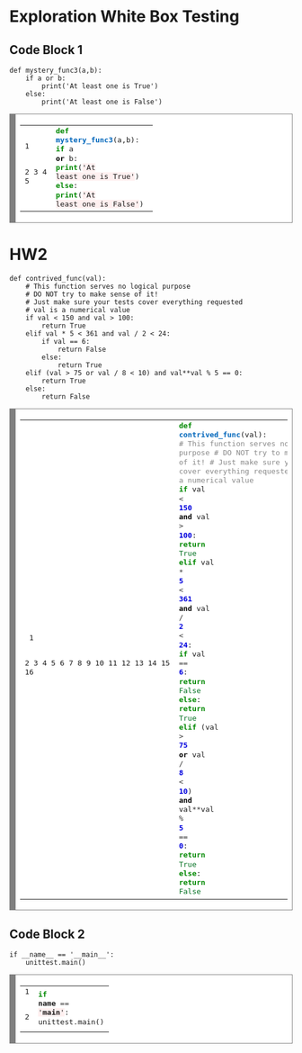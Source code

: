 # Exploration White Box Testing
## Code Block 1
```
def mystery_func3(a,b):
	if a or b:
		print('At least one is True')
	else:
		print('At least one is False')
```
<!-- HTML generated using hilite.me --><div style="background: #ffffff; overflow:auto;width:auto;border:solid gray;border-width:.1em .1em .1em .8em;padding:.2em .6em;"><table><tr><td><pre style="margin: 0; line-height: 125%">1
2
3
4
5</pre></td><td><pre style="margin: 0; line-height: 125%"><span style="color: #008800; font-weight: bold">def</span> <span style="color: #0066BB; font-weight: bold">mystery_func3</span>(a,b):
	<span style="color: #008800; font-weight: bold">if</span> a <span style="color: #000000; font-weight: bold">or</span> b:
		<span style="color: #008800; font-weight: bold">print</span>(<span style="background-color: #fff0f0">&#39;At least one is True&#39;</span>)
	<span style="color: #008800; font-weight: bold">else</span>:
		<span style="color: #008800; font-weight: bold">print</span>(<span style="background-color: #fff0f0">&#39;At least one is False&#39;</span>)
</pre></td></tr></table></div>

# HW2
```
def contrived_func(val):
    # This function serves no logical purpose
    # DO NOT try to make sense of it!
    # Just make sure your tests cover everything requested
    # val is a numerical value
    if val < 150 and val > 100:
        return True
    elif val * 5 < 361 and val / 2 < 24:
        if val == 6:
            return False
        else:
            return True
    elif (val > 75 or val / 8 < 10) and val**val % 5 == 0:
        return True
    else:
        return False
```
<!-- HTML generated using hilite.me --><div style="background: #ffffff; overflow:auto;width:auto;border:solid gray;border-width:.1em .1em .1em .8em;padding:.2em .6em;"><table><tr><td><pre style="margin: 0; line-height: 125%"> 1
 2
 3
 4
 5
 6
 7
 8
 9
10
11
12
13
14
15
16</pre></td><td><pre style="margin: 0; line-height: 125%"><span style="color: #008800; font-weight: bold">def</span> <span style="color: #0066BB; font-weight: bold">contrived_func</span>(val):
    <span style="color: #888888"># This function serves no logical purpose</span>
    <span style="color: #888888"># DO NOT try to make sense of it!</span>
    <span style="color: #888888"># Just make sure your tests cover everything requested</span>
    <span style="color: #888888"># val is a numerical value</span>
    <span style="color: #008800; font-weight: bold">if</span> val <span style="color: #333333">&lt;</span> <span style="color: #0000DD; font-weight: bold">150</span> <span style="color: #000000; font-weight: bold">and</span> val <span style="color: #333333">&gt;</span> <span style="color: #0000DD; font-weight: bold">100</span>:
        <span style="color: #008800; font-weight: bold">return</span> <span style="color: #007020">True</span>
    <span style="color: #008800; font-weight: bold">elif</span> val <span style="color: #333333">*</span> <span style="color: #0000DD; font-weight: bold">5</span> <span style="color: #333333">&lt;</span> <span style="color: #0000DD; font-weight: bold">361</span> <span style="color: #000000; font-weight: bold">and</span> val <span style="color: #333333">/</span> <span style="color: #0000DD; font-weight: bold">2</span> <span style="color: #333333">&lt;</span> <span style="color: #0000DD; font-weight: bold">24</span>:
        <span style="color: #008800; font-weight: bold">if</span> val <span style="color: #333333">==</span> <span style="color: #0000DD; font-weight: bold">6</span>:
            <span style="color: #008800; font-weight: bold">return</span> <span style="color: #007020">False</span>
        <span style="color: #008800; font-weight: bold">else</span>:
            <span style="color: #008800; font-weight: bold">return</span> <span style="color: #007020">True</span>
    <span style="color: #008800; font-weight: bold">elif</span> (val <span style="color: #333333">&gt;</span> <span style="color: #0000DD; font-weight: bold">75</span> <span style="color: #000000; font-weight: bold">or</span> val <span style="color: #333333">/</span> <span style="color: #0000DD; font-weight: bold">8</span> <span style="color: #333333">&lt;</span> <span style="color: #0000DD; font-weight: bold">10</span>) <span style="color: #000000; font-weight: bold">and</span> val<span style="color: #333333">**</span>val <span style="color: #333333">%</span> <span style="color: #0000DD; font-weight: bold">5</span> <span style="color: #333333">==</span> <span style="color: #0000DD; font-weight: bold">0</span>:
        <span style="color: #008800; font-weight: bold">return</span> <span style="color: #007020">True</span>
    <span style="color: #008800; font-weight: bold">else</span>:
        <span style="color: #008800; font-weight: bold">return</span> <span style="color: #007020">False</span>
</pre></td></tr></table></div>

## Code Block 2
```
if __name__ == '__main__':
    unittest.main()
```
<!-- HTML generated using hilite.me --><div style="background: #ffffff; overflow:auto;width:auto;border:solid gray;border-width:.1em .1em .1em .8em;padding:.2em .6em;"><table><tr><td><pre style="margin: 0; line-height: 125%">1
2</pre></td><td><pre style="margin: 0; line-height: 125%"><span style="color: #008800; font-weight: bold">if</span> __name__ <span style="color: #333333">==</span> <span style="background-color: #fff0f0">&#39;__main__&#39;</span>:
    unittest<span style="color: #333333">.</span>main()
</pre></td></tr></table></div>
